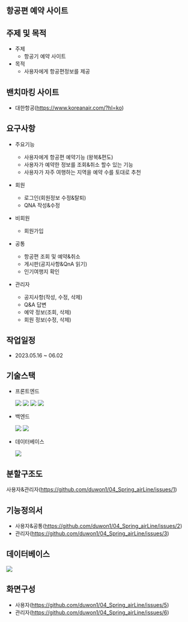 ## 항공편 예약 사이트
## 주제 및 목적

- 주제
  - 항공기 예약 사이트
- 목적
  - 사용자에게 항공편정보를 제공
## 밴치마킹 사이트
- 대한항공(https://www.koreanair.com/?hl=ko)
## 요구사항
- 주요기능
  - 사용자에게 항공편 예약기능 (왕복&편도)
  - 사용자가 예약한 정보를 조회&취소 할수 있는 기능
  - 사용자가 자주 여행하는 지역을 예약 수를 토대로 추천
  
- 회원
  - 로그인(회원정보 수정&탈퇴)
  - QNA 작성&수정 

- 비회원
  - 회원가입
  
- 공통
  - 항공편 조회 및 예약&취소
  - 게시판(공지사항&QnA 읽기)
  - 인기여행지 확인

- 관리자
  - 공지사항(작성, 수정, 삭제)
  - Q&A 답변
  - 예약 정보(조회, 삭제)
  - 회원 정보(수정, 삭제)
## 작업일정
- 2023.05.16 ~ 06.02

## 기술스택
- 프론트엔드

  <img src="https://img.shields.io/badge/html5-E34F26?style=for-the-badge&logo=html5&logoColor=white">
  <img src="https://img.shields.io/badge/css-1572B6?style=for-the-badge&logo=css3&logoColor=white">
  <img src="https://img.shields.io/badge/javascript-F7DF1E?style=for-the-badge&logo=javascript&logoColor=black">
  <img src="https://img.shields.io/badge/jquery-0769AD?style=for-the-badge&logo=jquery&logoColor=white">

- 백엔드
  
  <img src="https://img.shields.io/badge/java-007396?style=for-the-badge&logo=java&logoColor=white">
  <img src="https://img.shields.io/badge/springboot-6DB33F?style=for-the-badge&logo=springboot&logoColor=white">

- 데이터베이스 
  
  <img src="https://img.shields.io/badge/oracle-F80000?style=for-the-badge&logo=oracle&logoColor=white">
## 분할구조도
  사용자&관리자(https://github.com/duwon1/04_Spring_airLine/issues/1)
## 기능정의서
- 사용자&공통(https://github.com/duwon1/04_Spring_airLine/issues/2)
- 관리자(https://github.com/duwon1/04_Spring_airLine/issues/3)
## 데이터베이스
<img src="https://github.com/duwon1/04_Spring_airLine/assets/139448976/984a5fd5-3d6d-4021-9124-2e6d3af26bcf">

## 화면구성
  - 사용자(https://github.com/duwon1/04_Spring_airLine/issues/5)
  - 관리자(https://github.com/duwon1/04_Spring_airLine/issues/6)
  

  
  
